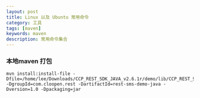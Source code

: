 ```yaml
---
layout: post
title: Linux 以及 Ubuntu 常用命令 
category: 工具 
tags: [maven]
keywords: maven
description: 常用命令集合 
---
```


### 本地maven 打包 
    
    mvn install:install-file -Dfile=/home/lee/Downloads/CCP_REST_SDK_JAVA_v2.6.1r/demo/lib/CCP_REST_SDK_JAVA_v2.6r.jar -DgroupId=com.cloopen.rest -DartifactId=rest-sms-demo-java -Dversion=1.0 -Dpackaging=jar



